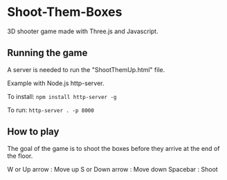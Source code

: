 # Shoot-Them-Boxes
3D shooter game made with Three.js and Javascript. 

## Running the game
A server is needed to run the "ShootThemUp.html" file.

Example with Node.js http-server.

To install:
`npm install http-server -g`

To run:
`http-server . -p 8000`

## How to play
The goal of the game is to shoot the boxes before they arrive at the end of the floor.

W or Up arrow : Move up
S or Down arrow : Move down
Spacebar : Shoot




